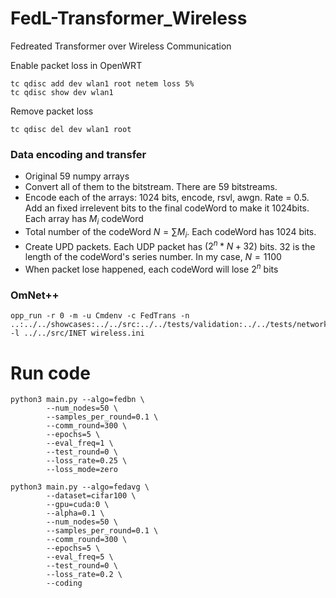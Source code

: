 # FedL-Transformer_Wireless
Fedreated Transformer over Wireless Communication

Enable packet loss in OpenWRT
```shell
tc qdisc add dev wlan1 root netem loss 5%
tc qdisc show dev wlan1
```

Remove packet loss
```shell
tc qdisc del dev wlan1 root
```

### Data encoding and transfer
* Original 59 numpy arrays
* Convert all of them to the bitstream. There are 59 bitstreams.
* Encode each of the arrays: 1024 bits, encode, rsvl, awgn. Rate = 0.5. Add an fixed irrelevent  bits to the final codeWord to make it 1024bits. Each array has $M_i$ codeWord
* Total number of the codeWord $N=\sum M_i$. Each codeWord has 1024 bits.
* Create UPD packets. Each UDP packet has $(2^n * N + 32)$ bits. $32$ is the length of the codeWord's series number. In my case, $N=1100$
* When packet lose happened, each codeWord will lose $2^n$ bits

### OmNet++
```shell
opp_run -r 0 -m -u Cmdenv -c FedTrans -n ..:../../showcases:../../src:../../tests/validation:../../tests/networks:../../tutorials -l ../../src/INET wireless.ini
```

# Run code
```shell
python3 main.py --algo=fedbn \
        --num_nodes=50 \
        --samples_per_round=0.1 \
        --comm_round=300 \
        --epochs=5 \
        --eval_freq=1 \
        --test_round=0 \
        --loss_rate=0.25 \
        --loss_mode=zero

python3 main.py --algo=fedavg \
        --dataset=cifar100 \
        --gpu=cuda:0 \
        --alpha=0.1 \
        --num_nodes=50 \
        --samples_per_round=0.1 \
        --comm_round=300 \
        --epochs=5 \
        --eval_freq=5 \
        --test_round=0 \
        --loss_rate=0.2 \
        --coding
```